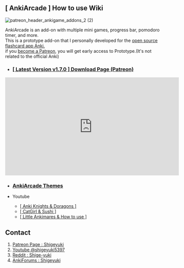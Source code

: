 
## \[ AnkiArcade ] How to use Wiki

![patreon_header_ankigame_addons_2 (2)](https://github.com/shigeyukey/AnkiArcade/assets/124401518/4dcc3e40-158d-4ccf-b1cf-5b97bdad0c4a)

AnkiArcade is an add-on with multiple mini games, progress bar, pomodoro timer, and more.<br>
This is a prototype add-on that I personally developed for the [open source flashcard app Anki.](https://apps.ankiweb.net/)<br>
if you [become a Patreon](https://www.patreon.com/Shigeyuki), you will get early access to Prototype.(It's not related to the official Anki)<br> 

* ### [ [ Latest Version v1.7.0 ]  Download Page (Patreon)](https://www.patreon.com/posts/ankiarcade-1-7-0-101482750?utm_medium=clipboard_copy&utm_source=copyLink&utm_campaign=postshare_creator&utm_content=join_link)


<iframe width="560" height="315" src="https://www.youtube.com/embed/t50NZagCsYk" title="[ Anki add-on ] AnkiArcade.1.6.8 Medley (Long)" frameborder="0" allow="accelerometer; autoplay; clipboard-write; encrypted-media; gyroscope; picture-in-picture; web-share" referrerpolicy="strict-origin-when-cross-origin" allowfullscreen></iframe>


* ### [ AnkiArcade Themes ](01.-AnkiArcade-Themes.md)

* Youtube
    * [[  Anki Knights & Doragons ]](https://youtu.be/wYUzx3xKqq8)
    * [[ CatGirl & Sushi ]](https://youtu.be/oX0IClAFTxA)
    * [[ Little Ankimares & How to use ]](https://youtu.be/YvsdcOj6uxA)


## Contact

1. [Patreon Page : Shigeyuki](https://www.patreon.com/Shigeyuki)
1. [Youtube @shigeyuki5397](https://www.youtube.com/@shigeyuki5397)
1. [Reddit : Shige-yuki](https://www.reddit.com/user/Shige-yuki)   
1. [AnkiForums : Shigeyuki](https://forums.ankiweb.net/u/shigeyuki/summary)   
